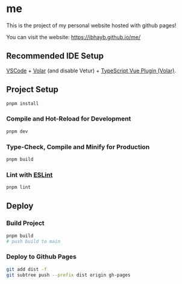 # me

This is the project of my personal website hosted with github pages!

You can visit the website: https://ibhayb.github.io/me/
## Recommended IDE Setup

[VSCode](https://code.visualstudio.com/) + [Volar](https://marketplace.visualstudio.com/items?itemName=Vue.volar) (and disable Vetur) + [TypeScript Vue Plugin (Volar)](https://marketplace.visualstudio.com/items?itemName=Vue.vscode-typescript-vue-plugin).

## Project Setup

```sh
pnpm install
```

### Compile and Hot-Reload for Development

```sh
pnpm dev
```

### Type-Check, Compile and Minify for Production

```sh
pnpm build
```

### Lint with [ESLint](https://eslint.org/)

```sh
pnpm lint
```
## Deploy 

### Build Project

```sh
pnpm build
# push build to main 
```

### Deploy to Github Pages

```sh
git add dist -f
git subtree push --prefix dist origin gh-pages
```
